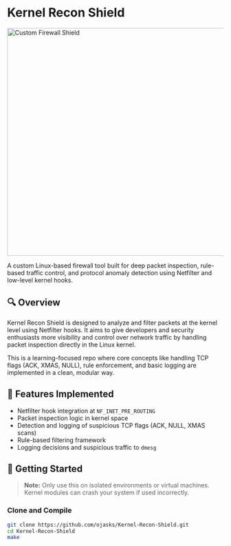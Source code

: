 # Kernel Recon Shield

<img width="534" height="530" alt="Custom Firewall Shield" src="https://github.com/user-attachments/assets/be0767c6-bcfb-438d-b6b3-14ba7eb03dae" />

A custom Linux-based firewall tool built for deep packet inspection, rule-based traffic control, and protocol anomaly detection using Netfilter and low-level kernel hooks.

## 🔍 Overview

Kernel Recon Shield is designed to analyze and filter packets at the kernel level using Netfilter hooks. It aims to give developers and security enthusiasts more visibility and control over network traffic by handling packet inspection directly in the Linux kernel.

This is a learning-focused repo where core concepts like handling TCP flags (ACK, XMAS, NULL), rule enforcement, and basic logging are implemented in a clean, modular way.

## 🚀 Features Implemented

- Netfilter hook integration at `NF_INET_PRE_ROUTING`
- Packet inspection logic in kernel space
- Detection and logging of suspicious TCP flags (ACK, NULL, XMAS scans)
- Rule-based filtering framework
- Logging decisions and suspicious traffic to `dmesg`

## 🔧 Getting Started

> **Note:** Only use this on isolated environments or virtual machines. Kernel modules can crash your system if used incorrectly.

### Clone and Compile
```bash
git clone https://github.com/ojasks/Kernel-Recon-Shield.git
cd Kernel-Recon-Shield
make

